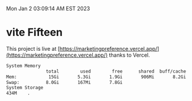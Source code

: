 Mon Jan  2 03:09:14 AM EST 2023

# vite Fifteen


This project is live at [https://marketingpreference.vercel.app/](https://marketingpreference.vercel.app/) thanks to Vercel.

```bash
System Memory
               total        used        free      shared  buff/cache   available
Mem:            15Gi       5.3Gi       1.9Gi       906Mi       8.2Gi       8.8Gi
Swap:          8.0Gi       167Mi       7.8Gi
System Storage
434M	.
```
```bash
